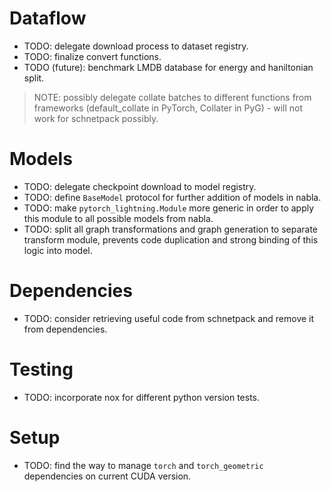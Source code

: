  # Dataflow

  - TODO: delegate download process to dataset registry.
  - TODO: finalize convert functions.
  - TODO (future): benchmark LMDB database for energy and haniltonian split.

  > NOTE: possibly delegate collate batches to different functions from frameworks (default_collate in PyTorch, Collater in PyG) - will not work for schnetpack possibly.

# Models

  - TODO: delegate checkpoint download to model registry.
  - TODO: define `BaseModel` protocol for further addition of models in nabla.
  - TODO: make `pytorch_lightning.Module` more generic in order to apply this module to all possible models from nabla.
  - TODO: split all graph transformations and graph generation to separate transform module, prevents code duplication and strong binding of this logic into model.

# Dependencies
  - TODO: consider retrieving useful code from schnetpack and remove it from dependencies.

# Testing
  - TODO: incorporate nox for different python version tests.


# Setup
  - TODO: find the way to manage `torch` and `torch_geometric` dependencies on current CUDA version.

